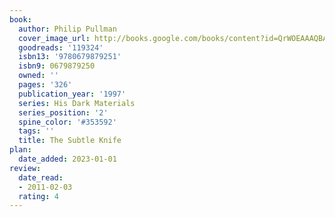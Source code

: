 ```yaml
---
book:
  author: Philip Pullman
  cover_image_url: http://books.google.com/books/content?id=QrWOEAAAQBAJ&printsec=frontcover&img=1&zoom=1&source=gbs_api
  goodreads: '119324'
  isbn13: '9780679879251'
  isbn9: 0679879250
  owned: ''
  pages: '326'
  publication_year: '1997'
  series: His Dark Materials
  series_position: '2'
  spine_color: '#353592'
  tags: ''
  title: The Subtle Knife
plan:
  date_added: 2023-01-01
review:
  date_read:
  - 2011-02-03
  rating: 4
---
```

